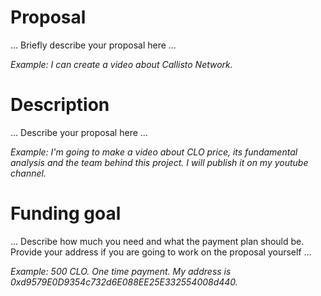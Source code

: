 # Proposal

... Briefly describe your proposal here ...

*Example: I can create a video about Callisto Network.*

# Description

... Describe your proposal here ...

*Example: I'm going to make a video about CLO price, its fundamental analysis and the team behind this project. I will publish it on my youtube channel.*

# Funding goal

... Describe how much you need and what the payment plan should be. 
Provide your address if you are going to work on the proposal yourself ...

*Example: 500 CLO. One time payment. My address is 0xd9579E0D9354c732d6E088EE25E332554008d440.*
